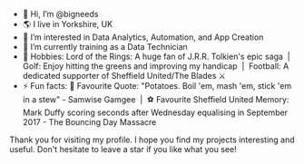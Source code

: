 - 👋 Hi, I’m @bigneeds
- 🌎 I live in Yorkshire, UK
- 👀 I’m interested in Data Analytics, Automation, and App Creation
- 🌱 I’m currently training as a Data Technician
- 🧑 Hobbies: Lord of the Rings: A huge fan of J.R.R. Tolkien's epic saga &nbsp;|&nbsp; Golf: Enjoy hitting the greens and improving my handicap &nbsp;|&nbsp; Football: A dedicated supporter of Sheffield United/The Blades ⚔
- ⚡ Fun facts: 💬 Favourite Quote: "Potatoes. Boil 'em, mash 'em, stick 'em in a stew" - Samwise Gamgee &nbsp;|&nbsp; ⚽ Favourite Sheffield United Memory: Mark Duffy scoring seconds after Wednesday equalising in September 2017 - The Bouncing Day Massacre 

Thank you for visiting my profile. I hope you find my projects interesting and useful. Don't hesitate to leave a star if you like what you see!
<!---
bigneeds/bigneeds is a ✨ special ✨ repository because its `README.md` (this file) appears on your GitHub profile.
You can click the Preview link to take a look at your changes.
--->
